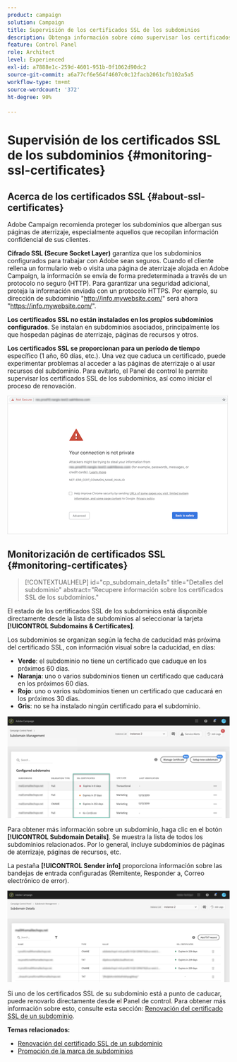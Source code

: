 ```yaml
---
product: campaign
solution: Campaign
title: Supervisión de los certificados SSL de los subdominios
description: Obtenga información sobre cómo supervisar los certificados SSL de los subdominios
feature: Control Panel
role: Architect
level: Experienced
exl-id: a7888e1c-259d-4601-951b-0f1062d90dc2
source-git-commit: a6a77cf6e564f4607c0c12facb2061cfb102a5a5
workflow-type: tm+mt
source-wordcount: '372'
ht-degree: 90%

---
```


# Supervisión de los certificados SSL de los subdominios {#monitoring-ssl-certificates}

## Acerca de los certificados SSL {#about-ssl-certificates}

Adobe Campaign recomienda proteger los subdominios que albergan sus páginas de aterrizaje, especialmente aquellos que recopilan información confidencial de sus clientes.

**Cifrado SSL (Secure Socket Layer)** garantiza que los subdominios configurados para trabajar con Adobe sean seguros. Cuando el cliente rellena un formulario web o visita una página de aterrizaje alojada en Adobe Campaign, la información se envía de forma predeterminada a través de un protocolo no seguro (HTTP). Para garantizar una seguridad adicional, proteja la información enviada con un protocolo HTTPS. Por ejemplo, su dirección de subdominio &quot;http://info.mywebsite.com/&quot; será ahora &quot;https://info.mywebsite.com/&quot;.

**Los certificados SSL no están instalados en los propios subdominios configurados**. Se instalan en subdominios asociados, principalmente los que hospedan páginas de aterrizaje, páginas de recursos y otros.

**Los certificados SSL se proporcionan para un período de tiempo** específico (1 año, 60 días, etc.). Una vez que caduca un certificado, puede experimentar problemas al acceder a las páginas de aterrizaje o al usar recursos del subdominio. Para evitarlo, el Panel de control le permite supervisar los certificados SSL de los subdominios, así como iniciar el proceso de renovación.

![](assets/no_certificate.png)

## Monitorización de certificados SSL {#monitoring-certificates}

>[!CONTEXTUALHELP]
>id="cp_subdomain_details"
>title="Detalles del subdominio"
>abstract="Recupere información sobre los certificados SSL de los subdominios."

El estado de los certificados SSL de los subdominios está disponible directamente desde la lista de subdominios al seleccionar la tarjeta **[!UICONTROL Subdomains & Certificates]**.

Los subdominios se organizan según la fecha de caducidad más próxima del certificado SSL, con información visual sobre la caducidad, en días:

* **Verde**: el subdominio no tiene un certificado que caduque en los próximos 60 días.
* **Naranja**: uno o varios subdominios tienen un certificado que caducará en los próximos 60 días.
* **Rojo**: uno o varios subdominios tienen un certificado que caducará en los próximos 30 días.
* **Gris**: no se ha instalado ningún certificado para el subdominio.

![](assets/subdomains_list.png)

Para obtener más información sobre un subdominio, haga clic en el botón **[!UICONTROL Subdomain Details]**.
Se muestra la lista de todos los subdominios relacionados. Por lo general, incluye subdominios de páginas de aterrizaje, páginas de recursos, etc.

La pestaña **[!UICONTROL Sender info]** proporciona información sobre las bandejas de entrada configuradas (Remitente, Responder a, Correo electrónico de error).

![](assets/subdomain_details.png)

Si uno de los certificados SSL de su subdominio está a punto de caducar, puede renovarlo directamente desde el Panel de control. Para obtener más información sobre esto, consulte esta sección: [Renovación del certificado SSL de un subdominio](../../subdomains-certificates/using/renewing-subdomain-certificate.md).

**Temas relacionados:**

* [Renovación del certificado SSL de un subdominio](../../subdomains-certificates/using/renewing-subdomain-certificate.md)
* [Promoción de la marca de subdominios](../../subdomains-certificates/using/subdomains-branding.md)
